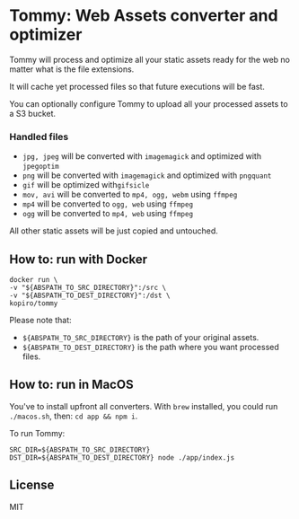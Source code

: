 # Tommy: Web Assets converter and optimizer

Tommy will process and optimize all your static assets ready for the web no matter what is the file extensions.

It will cache yet processed files so that future executions will be fast.

You can optionally configure Tommy to upload all your processed assets to a S3 bucket.

### Handled files

- `jpg, jpeg` will be converted with `imagemagick` and optimized with `jpegoptim`
- `png` will be converted with `imagemagick` and optimized with `pngquant`
- `gif` will be optimized with`gifsicle`
- `mov, avi` will be converted to `mp4, ogg, webm` using `ffmpeg`
- `mp4` will be converted to `ogg, web` using `ffmpeg`
- `ogg` will be converted to `mp4, web` using `ffmpeg`

All other static assets will be just copied and untouched.

## How to: run with Docker

```
docker run \
-v "${ABSPATH_TO_SRC_DIRECTORY}":/src \
-v "${ABSPATH_TO_DEST_DIRECTORY}":/dst \
kopiro/tommy
```

Please note that:

- `${ABSPATH_TO_SRC_DIRECTORY}` is the path of your original assets.
- `${ABSPATH_TO_DEST_DIRECTORY}` is the path where you want processed files.

## How to: run in MacOS

You've to install upfront all converters. With `brew` installed, you could run `./macos.sh`,
then: `cd app && npm i`.

To run Tommy:

```
SRC_DIR=${ABSPATH_TO_SRC_DIRECTORY} DST_DIR=${ABSPATH_TO_DEST_DIRECTORY} node ./app/index.js
```

## License

MIT
